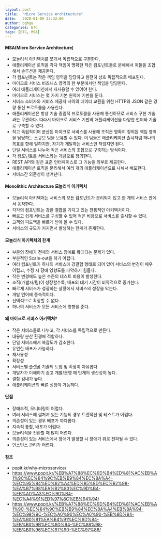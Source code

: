 ```yaml
---
layout: post
title:  "Micro Service Architecture"
date:   2020-01-09 23:32:00
author: bghgu
categories: ETC
tags: [ETC, MSA]
---
```


#### MSA(Micro Service Architecture)
* 모놀리식 아키텍처를 쪼개서 독립적으로 구분한다.
* 애플리케이션 로직을 각자 책임이 명확한 작은 컴포넌트들로 분해해서 이들을 조합해서 솔루션을 제공한다.
* 각 컴포넌트는 작은 책임 영역을 담당하고 완전히 상호 독립적으로 배포된다.
* 마이크로 서비스 비즈니스 영역의 한 부분에서만 책임을 담당한다.
* 여러 애플리케이션에서 재사용할 수 있어야 한다.
* 마이크로 서비스는 몇 가지 기본 원칙에 기반을 둔다.
* 서비스 소비자와 서비스 제공자 사이의 데이터 교환을 위한 HTTP와 JSON 같은 경량 통신 프로토콜을 사용한다.
* 애플리케이션은 항상 기술 중립적 프로토콜을 사용해 통신하므로 서비스 구현 기술과는 무관하다. 따라서 마이크로 서비스 기반의 애플리케이션을 다양한 언어와 기술로 구축할 수 있다.
* 작고 독립적이며 분산된 마이크로 서비스를 사용해 조직은 명확히 정의된 책임 영역을 담당하는 소규모 팀을 보유할 수 있다. 이 팀들은 애플리케이션 출시처럼 하나의 목표를 향해 일하지만, 자기가 개발하는 서비스만 책임지면 된다.
* 단일 서비스를 나누어 작은 서비스의 조합으로 구축하는 방식이다.
* 각 컴포넌트를 서비스라는 개념으로 정의한다.
* REST API와 같은 표준 인터페이스로 그 기능을 외부로 제공한다.
* 애플리케이션 로직을 분리해서 여러 개의 애플리케이션으로 나눠서 배포한다.
* 서비스간 의존성이 생겨난다.

#### Monolithic Architecture 모놀리식 아키텍처
* 모놀리식 아키텍처는 서비스의 모든 컴포넌트가 분리되지 않고 한 개의 서비스 안에서 동작한다.
* 각각의 컴포넌트는 강한 결합을 가지고 있는 전통적인 아키텍처이다.
* 빠르고 쉽게 서비스를 구성할 수 있어 적은 비용으로 서비스를 출시할 수 있다.
* 고객의 피드백을 빠르게 받아 볼 수 있다.
* 서비스의 규모가 커지면서 발생하는 한계가 존재한다.

#### 모놀리식 아키텍처의 한계
* 부분의 장애가 전체의 서비스 장애로 확대되는 문제가 있다.
* 부분적인 Scale-out을 하기 어렵다.
* 여러 컴포넌트가 하나의 서비스에 강결합 형태로 되어 있어 서비스의 변경이 매우 어렵고, 수정 시 장애 영향도를 파악하기 힘들다.
* 작은 변경에도 높은 수준의 테스트 비용이 발생한다.
* 조직(개발자/팀)이 성장할수록, 배포의 대기 시간이 비약적으로 증가한다.
* 빠르게 서비스가 성장하는 상황에서 서비스의 성장을 막는다.
* 개발 언어에 종속적이다.
* 선택적으로 확장할 수 없다.
* 하나의 서비스가 모든 서비스에 영향을 준다.

#### 왜 마이크로 서비스 아키텍처?
* 작은 서비스들로 나누고, 각 서비스를 독립적으로 만든다.
* 대용량 분산 환경에 적합하다.
* 단일 서비스에서 복잡도가 감소한다.
* 유연한 배포가 가능하다.
* 재사용성
* 확장성
* 서비스별 플랫폼 기술의 도입 및 확장이 자유롭다.
* 개발자가 이해하기 쉽고 개발/운영 매 단계의 생산성이 높다.
* 결함 감내가 높다.
* 애플리케이션의 빠른 성장이 가능하다.

#### 단점
* 장애추적, 모니터링이 어렵다.
* 여러 서비스에 결쳐져 있는 기능의 경우 트랜잭션 및 테스트가 어렵다.
* 의존성이 있는 경우 배포가 까다롭다.
* 지속적 통합, 배포가 어렵다.
* 모놀리식을 전환할 때 많이 어렵다.
* 의존성이 있는 서비스에서 장애가 발생할 시 장애가 위로 전파될 수 있다.
* 인스턴스 관리가 어렵다.

#### 참조
* popit.kr/why-microservice/
* https://www.popit.kr/%EB%A7%88%EC%9D%B4%ED%81%AC%EB%A1%9C%EC%84%9C%EB%B9%84%EC%8A%A4-%EC%95%84%ED%82%A4%ED%85%8D%EC%B2%98-%EA%B7%B8%EA%B2%83%EC%9D%B4-%EB%AD%A3%EC%9D%B4-%EC%A4%91%ED%97%8C%EB%94%94/
* https://www.popit.kr/%EB%A7%88%EC%9D%B4%ED%81%AC%EB%A1%9C-%EC%84%9C%EB%B9%84%EC%8A%A4%EB%8A%94-%EC%99%9C-%EC%A0%90%EC%A0%90-%EB%8D%94-%EA%B0%81%EA%B4%91%EC%9D%84-%EB%B0%9B%EC%9D%84-%EC%88%98-%EB%B0%96%EC%97%90-%EC%97%86/